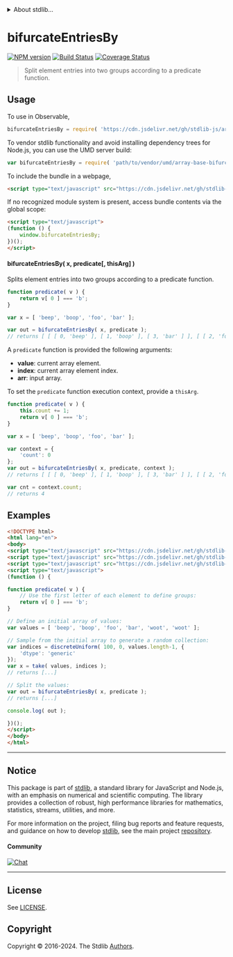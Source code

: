 <!--

@license Apache-2.0

Copyright (c) 2023 The Stdlib Authors.

Licensed under the Apache License, Version 2.0 (the "License");
you may not use this file except in compliance with the License.
You may obtain a copy of the License at

   http://www.apache.org/licenses/LICENSE-2.0

Unless required by applicable law or agreed to in writing, software
distributed under the License is distributed on an "AS IS" BASIS,
WITHOUT WARRANTIES OR CONDITIONS OF ANY KIND, either express or implied.
See the License for the specific language governing permissions and
limitations under the License.

-->


<details>
  <summary>
    About stdlib...
  </summary>
  <p>We believe in a future in which the web is a preferred environment for numerical computation. To help realize this future, we've built stdlib. stdlib is a standard library, with an emphasis on numerical and scientific computation, written in JavaScript (and C) for execution in browsers and in Node.js.</p>
  <p>The library is fully decomposable, being architected in such a way that you can swap out and mix and match APIs and functionality to cater to your exact preferences and use cases.</p>
  <p>When you use stdlib, you can be absolutely certain that you are using the most thorough, rigorous, well-written, studied, documented, tested, measured, and high-quality code out there.</p>
  <p>To join us in bringing numerical computing to the web, get started by checking us out on <a href="https://github.com/stdlib-js/stdlib">GitHub</a>, and please consider <a href="https://opencollective.com/stdlib">financially supporting stdlib</a>. We greatly appreciate your continued support!</p>
</details>

# bifurcateEntriesBy

[![NPM version][npm-image]][npm-url] [![Build Status][test-image]][test-url] [![Coverage Status][coverage-image]][coverage-url] <!-- [![dependencies][dependencies-image]][dependencies-url] -->

> Split element entries into two groups according to a predicate function.

<!-- Section to include introductory text. Make sure to keep an empty line after the intro `section` element and another before the `/section` close. -->

<section class="intro">

</section>

<!-- /.intro -->

<!-- Package usage documentation. -->



<section class="usage">

## Usage

To use in Observable,

```javascript
bifurcateEntriesBy = require( 'https://cdn.jsdelivr.net/gh/stdlib-js/array-base-bifurcate-entries-by@umd/browser.js' )
```

To vendor stdlib functionality and avoid installing dependency trees for Node.js, you can use the UMD server build:

```javascript
var bifurcateEntriesBy = require( 'path/to/vendor/umd/array-base-bifurcate-entries-by/index.js' )
```

To include the bundle in a webpage,

```html
<script type="text/javascript" src="https://cdn.jsdelivr.net/gh/stdlib-js/array-base-bifurcate-entries-by@umd/browser.js"></script>
```

If no recognized module system is present, access bundle contents via the global scope:

```html
<script type="text/javascript">
(function () {
    window.bifurcateEntriesBy;
})();
</script>
```

#### bifurcateEntriesBy( x, predicate\[, thisArg] )

Splits element entries into two groups according to a predicate function.

```javascript
function predicate( v ) {
    return v[ 0 ] === 'b';
}

var x = [ 'beep', 'boop', 'foo', 'bar' ];

var out = bifurcateEntriesBy( x, predicate );
// returns [ [ [ 0, 'beep' ], [ 1, 'boop' ], [ 3, 'bar' ] ], [ [ 2, 'foo' ] ] ]
```

A `predicate` function is provided the following arguments:

-   **value**: current array element.
-   **index**: current array element index.
-   **arr**: input array.

To set the `predicate` function execution context, provide a `thisArg`.

```javascript
function predicate( v ) {
    this.count += 1;
    return v[ 0 ] === 'b';
}

var x = [ 'beep', 'boop', 'foo', 'bar' ];

var context = {
    'count': 0
};
var out = bifurcateEntriesBy( x, predicate, context );
// returns [ [ [ 0, 'beep' ], [ 1, 'boop' ], [ 3, 'bar' ] ], [ [ 2, 'foo' ] ] ]

var cnt = context.count;
// returns 4
```

</section>

<!-- /.usage -->

<!-- Package usage notes. Make sure to keep an empty line after the `section` element and another before the `/section` close. -->

<section class="notes">

</section>

<!-- /.notes -->

<!-- Package usage examples. -->

<section class="examples">

## Examples

<!-- eslint no-undef: "error" -->

```html
<!DOCTYPE html>
<html lang="en">
<body>
<script type="text/javascript" src="https://cdn.jsdelivr.net/gh/stdlib-js/random-array-discrete-uniform@umd/browser.js"></script>
<script type="text/javascript" src="https://cdn.jsdelivr.net/gh/stdlib-js/array-base-take@umd/browser.js"></script>
<script type="text/javascript" src="https://cdn.jsdelivr.net/gh/stdlib-js/array-base-bifurcate-entries-by@umd/browser.js"></script>
<script type="text/javascript">
(function () {

function predicate( v ) {
    // Use the first letter of each element to define groups:
    return v[ 0 ] === 'b';
}

// Define an initial array of values:
var values = [ 'beep', 'boop', 'foo', 'bar', 'woot', 'woot' ];

// Sample from the initial array to generate a random collection:
var indices = discreteUniform( 100, 0, values.length-1, {
    'dtype': 'generic'
});
var x = take( values, indices );
// returns [...]

// Split the values:
var out = bifurcateEntriesBy( x, predicate );
// returns [...]

console.log( out );

})();
</script>
</body>
</html>
```

</section>

<!-- /.examples -->

<!-- Section to include cited references. If references are included, add a horizontal rule *before* the section. Make sure to keep an empty line after the `section` element and another before the `/section` close. -->

<section class="references">

</section>

<!-- /.references -->

<!-- Section for related `stdlib` packages. Do not manually edit this section, as it is automatically populated. -->

<section class="related">

</section>

<!-- /.related -->

<!-- Section for all links. Make sure to keep an empty line after the `section` element and another before the `/section` close. -->


<section class="main-repo" >

* * *

## Notice

This package is part of [stdlib][stdlib], a standard library for JavaScript and Node.js, with an emphasis on numerical and scientific computing. The library provides a collection of robust, high performance libraries for mathematics, statistics, streams, utilities, and more.

For more information on the project, filing bug reports and feature requests, and guidance on how to develop [stdlib][stdlib], see the main project [repository][stdlib].

#### Community

[![Chat][chat-image]][chat-url]

---

## License

See [LICENSE][stdlib-license].


## Copyright

Copyright &copy; 2016-2024. The Stdlib [Authors][stdlib-authors].

</section>

<!-- /.stdlib -->

<!-- Section for all links. Make sure to keep an empty line after the `section` element and another before the `/section` close. -->

<section class="links">

[npm-image]: http://img.shields.io/npm/v/@stdlib/array-base-bifurcate-entries-by.svg
[npm-url]: https://npmjs.org/package/@stdlib/array-base-bifurcate-entries-by

[test-image]: https://github.com/stdlib-js/array-base-bifurcate-entries-by/actions/workflows/test.yml/badge.svg?branch=main
[test-url]: https://github.com/stdlib-js/array-base-bifurcate-entries-by/actions/workflows/test.yml?query=branch:main

[coverage-image]: https://img.shields.io/codecov/c/github/stdlib-js/array-base-bifurcate-entries-by/main.svg
[coverage-url]: https://codecov.io/github/stdlib-js/array-base-bifurcate-entries-by?branch=main

<!--

[dependencies-image]: https://img.shields.io/david/stdlib-js/array-base-bifurcate-entries-by.svg
[dependencies-url]: https://david-dm.org/stdlib-js/array-base-bifurcate-entries-by/main

-->

[chat-image]: https://img.shields.io/gitter/room/stdlib-js/stdlib.svg
[chat-url]: https://app.gitter.im/#/room/#stdlib-js_stdlib:gitter.im

[stdlib]: https://github.com/stdlib-js/stdlib

[stdlib-authors]: https://github.com/stdlib-js/stdlib/graphs/contributors

[umd]: https://github.com/umdjs/umd
[es-module]: https://developer.mozilla.org/en-US/docs/Web/JavaScript/Guide/Modules

[deno-url]: https://github.com/stdlib-js/array-base-bifurcate-entries-by/tree/deno
[deno-readme]: https://github.com/stdlib-js/array-base-bifurcate-entries-by/blob/deno/README.md
[umd-url]: https://github.com/stdlib-js/array-base-bifurcate-entries-by/tree/umd
[umd-readme]: https://github.com/stdlib-js/array-base-bifurcate-entries-by/blob/umd/README.md
[esm-url]: https://github.com/stdlib-js/array-base-bifurcate-entries-by/tree/esm
[esm-readme]: https://github.com/stdlib-js/array-base-bifurcate-entries-by/blob/esm/README.md
[branches-url]: https://github.com/stdlib-js/array-base-bifurcate-entries-by/blob/main/branches.md

[stdlib-license]: https://raw.githubusercontent.com/stdlib-js/array-base-bifurcate-entries-by/main/LICENSE

</section>

<!-- /.links -->
